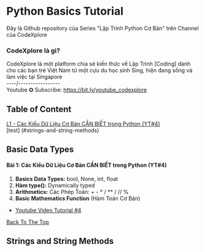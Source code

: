 # Python Basics Tutorial 
Đây là Github repository của Series "Lập Trình Python Cơ Bản" trên Channel của CodeXplore

### CodeXplore là gì?
CodeXplore là một platform chia sẻ kiến thức về Lập Trình [Coding] dành cho các bạn trẻ Việt Nam từ một cựu du học sinh Sing, hiện đang sống và làm việc tại Singapore <br>
----/----------------- <br>
Youtube ✪ Subscribe: https://bit.ly/youtube_codexplore

## Table of Content


[L1 - Các Kiểu  Dữ Liệu Cơ Bản CẦN BIẾT trong Python (YT#4)](#basic-data-types) <br>
[test] (#strings-and-string-methods)



## Basic Data Types 
#### Bài 1: Các Kiểu  Dữ Liệu Cơ Bản CẦN BIẾT trong Python (YT#4)
1. **Basics Data Types:** bool, None, int, float 
2. **Hàm type():** Dynamically typed
3. **Arithmetics:** Các Phép Toán: + - * / ** / // %
4. **Basic Mathematics Function** (Hàm Toán Cơ Bản)

* [Youtube Video Tutorial #4](https://youtu.be/FBfayv31Doo "Các Kiểu Dữ Liệu Cơ Bản CẦN BIẾT trong Python | Lập Trình Python Cơ Bản #4")


[Back To The Top](#python-basics-worksheet)

## Strings and String Methods 









